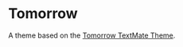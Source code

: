 # Tomorrow

A theme based on the [Tomorrow TextMate Theme](http://colorsublime.com/theme/Tomorrow).
